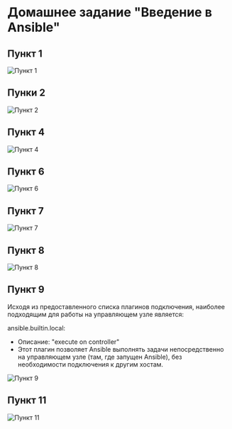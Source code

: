 # **Домашнее задание "Введение в Ansible"**

## Пункт 1
![Пункт 1](https://github.com/JustAleksy/netology/assets/143338652/519eafa7-4313-4c50-9dd5-c5477d181924)
## Пунки 2
![Пункт 2](https://github.com/JustAleksy/netology/assets/143338652/0c7b4568-caa7-419e-a2ea-c9a5c281ea13)
## Пункт 4
![Пункт 4](https://github.com/JustAleksy/netology/assets/143338652/f2dcca63-3582-4b77-809d-0080a5e53ff4)
## Пункт 6
![Пункт 6](https://github.com/JustAleksy/netology/assets/143338652/5aca0463-1bb5-4bce-97b4-b67666d784db)
## Пункт 7
![Пункт 7](https://github.com/JustAleksy/netology/assets/143338652/b406fbfb-f38b-493d-8e31-50fdf6949c73)
## Пункт 8
![Пункт 8](https://github.com/JustAleksy/netology/assets/143338652/4e18fefd-8564-4941-a6a4-99c80ee31482)
## Пункт 9
Исходя из предоставленного списка плагинов подключения, наиболее подходящим для работы на управляющем узле является:

ansible.builtin.local:
- Описание: "execute on controller"
- Этот плагин позволяет Ansible выполнять задачи непосредственно на управляющем узле (там, где запущен Ansible), без необходимости подключения к другим хостам.

![Пункт 9](https://github.com/JustAleksy/netology/assets/143338652/bf171e49-2c2f-49f3-aa51-edcb63a4a97c)
## Пункт 11
![Пункт 11](https://github.com/JustAleksy/netology/assets/143338652/5ffea104-a948-4f2d-b634-ef78de4a5278)
